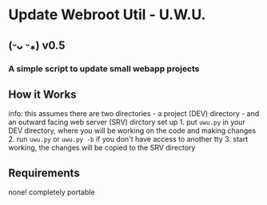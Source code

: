 # Update Webroot Util - U.W.U.
## (ᵕᴗ ᵕ⁎) v0.5
### A simple script to update small webapp projects
## How it Works
info: this assumes there are two directories
	- a project (DEV) directory
    - and an outward facing web server (SRV) dirctory set up
	1. put ```uwu.py``` in your DEV directory, where you will be working on the code and making changes
	2. run ```uwu.py``` or ```uwu.py -b``` if you don't have access to another tty
	3. start working, the changes will be copied to the SRV directory
## Requirements
none! completely portable

